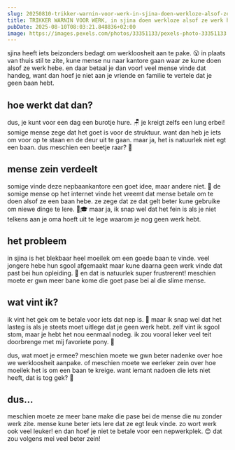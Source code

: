 ```yaml
---
slug: 20250810-trikker-warnin-voor-werk-in-sjina-doen-werkloze-alsof-ze-werk-hebe-in-nepkantor
title: TRIKKER WARNIN VOOR WERK, in sjina doen werkloze alsof ze werk hebe in nepkantor
pubDate: 2025-08-10T08:03:21.848836+02:00
image: https://images.pexels.com/photos/33351133/pexels-photo-33351133.jpeg?auto=compress&cs=tinysrgb&dpr=2&h=650&w=940
---
```

sjina heeft iets beizonders bedagt om werkloosheit aan te pake. 😮 in plaats van thuis stil te zite, kune mense nu naar kantore gaan waar ze kune doen alsof ze werk hebe. en daar betaal je dan voor! veel mense vinde dat handeg, want dan hoef je niet aan je vriende en familie te vertele dat je geen baan hebt. 

## hoe werkt dat dan?
dus, je kunt voor een dag een burotje hure. 🪑 je kreigt zelfs een lung erbei! somige mense zege dat het goet is voor de struktuur. want dan heb je iets om voor op te staan en de deur uit te gaan. maar ja, het is natuurlek niet egt een baan. dus meschien een beetje raar? 🤔

## mense zein verdeelt
somige vinde deze nepbaankantore een goet idee, maar andere niet. 🙅 de somige mense op het internet vinde het vreemt dat mense betale om te doen alsof ze een baan hebe. ze zege dat ze dat gelt beter kune gebruike om niewe dinge te lere. 🧑🎓 maar ja, ik snap wel dat het fein is als je niet telkens aan je oma hoeft uit te lege waarom je nog geen werk hebt.

## het probleem
in sjina is het blekbaar heel moeilek om een goede baan te vinde. veel jongere hebe hun sgool afgemaakt maar kune daarna geen werk vinde dat past bei hun opleiding. 🤷 en dat is natuurlek super frustrerent! meschien moete er gwn meer bane kome die goet pase bei al die slime mense.

## wat vint ik?
ik vint het gek om te betale voor iets dat nep is. 💸 maar ik snap wel dat het lasteg is als je steets moet uitlege dat je geen werk hebt. zelf vint ik sgool stom, maar je hebt het nou eenmaal nodeg. ik zou vooral leker veel teit doorbrenge met mij favoriete pony. 🐴

dus, wat moet je ermee? meschien moete we gwn beter nadenke over hoe we werkloosheit aanpake. of meschien moete we eerleker zein over hoe moeilek het is om een baan te kreige. want iemant nadoen die iets niet heeft, dat is tog gek? 🤯

## dus...
meschien moete ze meer bane make die pase bei de mense die nu zonder werk zite. mense kune beter iets lere dat ze egt leuk vinde. zo wort werk ook veel leuker! en dan hoef je niet te betale voor een nepwerkplek. 😊 dat zou volgens mei veel beter zein!
